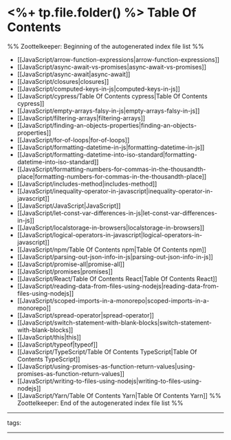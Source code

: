 # <%+ tp.file.folder() %> Table Of Contents



%% Zoottelkeeper: Beginning of the autogenerated index file list  %%
-  [[JavaScript/arrow-function-expressions|arrow-function-expressions]]
-  [[JavaScript/async-await-vs-promises|async-await-vs-promises]]
-  [[JavaScript/async-await|async-await]]
-  [[JavaScript/closures|closures]]
-  [[JavaScript/computed-keys-in-js|computed-keys-in-js]]
-  [[JavaScript/cypress/Table Of Contents cypress|Table Of Contents cypress]]
-  [[JavaScript/empty-arrays-falsy-in-js|empty-arrays-falsy-in-js]]
-  [[JavaScript/filtering-arrays|filtering-arrays]]
-  [[JavaScript/finding-an-objects-properties|finding-an-objects-properties]]
-  [[JavaScript/for-of-loops|for-of-loops]]
-  [[JavaScript/formatting-datetime-in-js|formatting-datetime-in-js]]
-  [[JavaScript/formatting-datetime-into-iso-standard|formatting-datetime-into-iso-standard]]
-  [[JavaScript/formatting-numbers-for-commas-in-the-thousandth-place|formatting-numbers-for-commas-in-the-thousandth-place]]
-  [[JavaScript/includes-method|includes-method]]
-  [[JavaScript/inequality-operator-in-javascript|inequality-operator-in-javascript]]
-  [[JavaScript/JavaScript|JavaScript]]
-  [[JavaScript/let-const-var-differences-in-js|let-const-var-differences-in-js]]
-  [[JavaScript/localstorage-in-browsers|localstorage-in-browsers]]
-  [[JavaScript/logical-operators-in-javascript|logical-operators-in-javascript]]
-  [[JavaScript/npm/Table Of Contents npm|Table Of Contents npm]]
-  [[JavaScript/parsing-out-json-info-in-js|parsing-out-json-info-in-js]]
-  [[JavaScript/promise-all|promise-all]]
-  [[JavaScript/promises|promises]]
-  [[JavaScript/React/Table Of Contents React|Table Of Contents React]]
-  [[JavaScript/reading-data-from-files-using-nodejs|reading-data-from-files-using-nodejs]]
-  [[JavaScript/scoped-imports-in-a-monorepo|scoped-imports-in-a-monorepo]]
-  [[JavaScript/spread-operator|spread-operator]]
-  [[JavaScript/switch-statement-with-blank-blocks|switch-statement-with-blank-blocks]]
-  [[JavaScript/this|this]]
-  [[JavaScript/typeof|typeof]]
-  [[JavaScript/TypeScript/Table Of Contents TypeScript|Table Of Contents TypeScript]]
-  [[JavaScript/using-promises-as-function-return-values|using-promises-as-function-return-values]]
-  [[JavaScript/writing-to-files-using-nodejs|writing-to-files-using-nodejs]]
-  [[JavaScript/Yarn/Table Of Contents Yarn|Table Of Contents Yarn]]
%% Zoottelkeeper: End of the autogenerated index file list  %%



---

tags: 

---